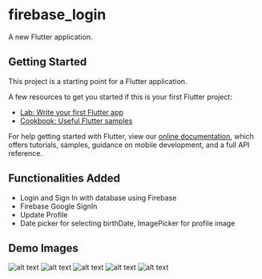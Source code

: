 # firebase_login

A new Flutter application.

## Getting Started

This project is a starting point for a Flutter application.

A few resources to get you started if this is your first Flutter project:

- [Lab: Write your first Flutter app](https://flutter.dev/docs/get-started/codelab)
- [Cookbook: Useful Flutter samples](https://flutter.dev/docs/cookbook)

For help getting started with Flutter, view our
[online documentation](https://flutter.dev/docs), which offers tutorials,
samples, guidance on mobile development, and a full API reference.

## Functionalities Added
- Login and Sign In with database using Firebase
- Firebase Google SignIn
- Update Profile
- Date picker for selecting birthDate, ImagePicker for profile image

## Demo Images

![alt text](demo/LoginPage.PNG)
![alt text](demo/SignUpPage.PNG)
![alt text](demo/HomePage.PNG)
![alt text](demo/ExplorePage.PNG)
![alt text](demo/ErrorMessage.PNG)



